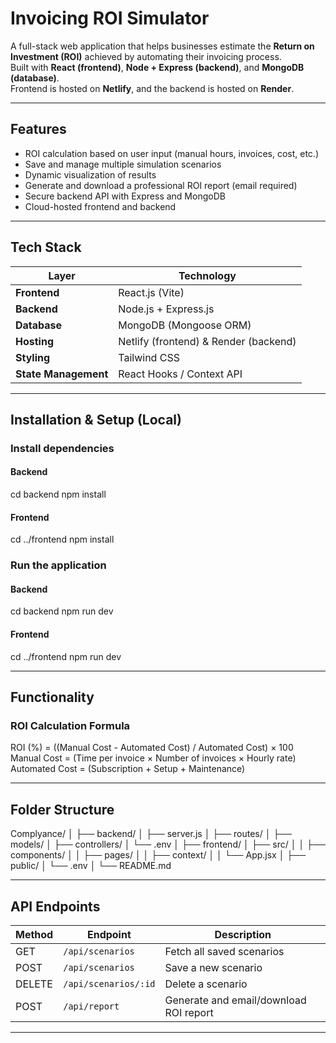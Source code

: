 # Invoicing ROI Simulator

A full-stack web application that helps businesses estimate the **Return on Investment (ROI)** achieved by automating their invoicing process.  
Built with **React (frontend)**, **Node + Express (backend)**, and **MongoDB (database)**.  
Frontend is hosted on **Netlify**, and the backend is hosted on **Render**.

---

## Features

-  ROI calculation based on user input (manual hours, invoices, cost, etc.)  
-  Save and manage multiple simulation scenarios  
-  Dynamic visualization of results  
-  Generate and download a professional ROI report (email required)  
-  Secure backend API with Express and MongoDB  
-  Cloud-hosted frontend and backend  

---

## Tech Stack

| Layer | Technology |
|-------|-------------|
| **Frontend** | React.js (Vite) |
| **Backend** | Node.js + Express.js |
| **Database** | MongoDB (Mongoose ORM) |
| **Hosting** | Netlify (frontend) & Render (backend) |
| **Styling** | Tailwind CSS |
| **State Management** | React Hooks / Context API |

---

## Installation & Setup (Local)

### Install dependencies

#### Backend
cd backend
npm install


#### Frontend
cd ../frontend
npm install

### Run the application

#### Backend
cd backend
npm run dev

#### Frontend
cd ../frontend
npm run dev

---

## Functionality

### ROI Calculation Formula

ROI (%) = ((Manual Cost - Automated Cost) / Automated Cost) × 100
Manual Cost = (Time per invoice × Number of invoices × Hourly rate)
Automated Cost = (Subscription + Setup + Maintenance)

---

## Folder Structure

Complyance/
│
├── backend/
│   ├── server.js
│   ├── routes/
│   ├── models/
│   ├── controllers/
│   └── .env
│
├── frontend/
│   ├── src/
│   │   ├── components/
│   │   ├── pages/
│   │   ├── context/
│   │   └── App.jsx
│   ├── public/
│   └── .env
│
└── README.md

---

## API Endpoints

| Method | Endpoint | Description |
|--------|-----------|-------------|
| GET | `/api/scenarios` | Fetch all saved scenarios |
| POST | `/api/scenarios` | Save a new scenario |
| DELETE | `/api/scenarios/:id` | Delete a scenario |
| POST | `/api/report` | Generate and email/download ROI report |

---
